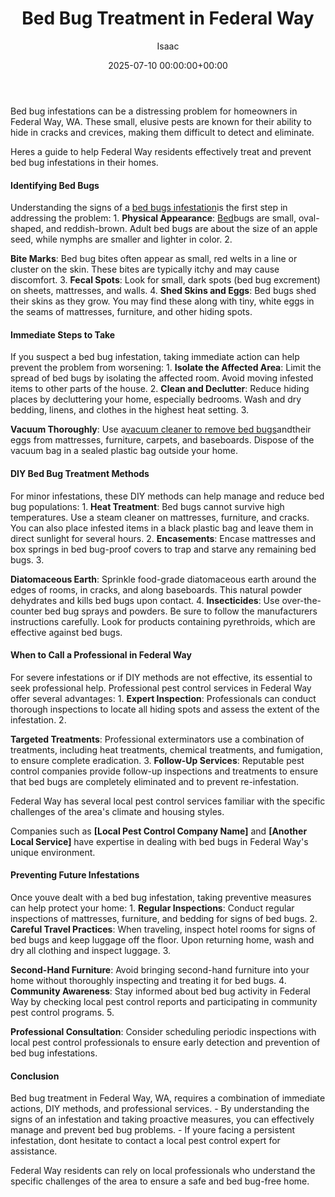 ﻿---
title: Bed Bug Treatment in Federal Way
description: Bed bug infestations can be a distressing problem for homeowners in Federal Way, WA. These small, elusive pests are known for their ability to hide in cracks...
slug: /bed-bug-treatment-in-federal-way/
date: 2025-07-10 00:00:00+00:00
lastmod: 2025-07-10 00:00:00+03:00
author: Isaac
categories:

- Bed Bugs

- Guide
tags:

- bed-bugs

- bed

- bug
layout: post
---

Bed bug infestations can be a distressing problem for homeowners in Federal Way, WA. These small, elusive pests are known for their ability to hide in cracks and crevices, making them difficult to detect and eliminate.

Heres a guide to help Federal Way residents effectively treat and prevent bed bug infestations in their homes.

####  Identifying Bed Bugs

Understanding the signs of a [bed bugs infestation](https://pestpolicy.com/baby-[bed-bugs](https://pestpolicy.com/bed-bug-bites-vs-mosquito-bites/)/)is the first step in addressing the problem: 1. **Physical Appearance**: [Bed](https://pestpolicy.com/bed-bug-bites-vs-other-bites/)bugs are small, oval-shaped, and reddish-brown. Adult bed bugs are about the size of an apple seed, while nymphs are smaller and lighter in color. 2.

**Bite Marks**: Bed bug bites often appear as small, red welts in a line or cluster on the skin. These bites are typically itchy and may cause discomfort. 3. **Fecal Spots**: Look for small, dark spots (bed bug excrement) on sheets, mattresses, and walls. 4. **Shed Skins and Eggs**: Bed bugs shed their skins as they grow. You may find these along with tiny, white eggs in the seams of mattresses, furniture, and other hiding spots.

####  Immediate Steps to Take

If you suspect a bed bug infestation, taking immediate action can help prevent the problem from worsening: 1. **Isolate the Affected Area**: Limit the spread of bed bugs by isolating the affected room. Avoid moving infested items to other parts of the house. 2. **Clean and Declutter**: Reduce hiding places by decluttering your home, especially bedrooms. Wash and dry bedding, linens, and clothes in the highest heat setting. 3.

**Vacuum Thoroughly**: Use a[vacuum cleaner to remove bed bugs](https://pestpolicy.com/best-vacuum-for-bed-bugs/)andtheir eggs from mattresses, furniture, carpets, and baseboards. Dispose of the vacuum bag in a sealed plastic bag outside your home.

####  DIY Bed Bug Treatment Methods

For minor infestations, these DIY methods can help manage and reduce bed bug populations: 1. **Heat Treatment**: Bed bugs cannot survive high temperatures. Use a steam cleaner on mattresses, furniture, and cracks. You can also place infested items in a black plastic bag and leave them in direct sunlight for several hours. 2. **Encasements**: Encase mattresses and box springs in bed bug-proof covers to trap and starve any remaining bed bugs. 3.

**Diatomaceous Earth**: Sprinkle food-grade diatomaceous earth around the edges of rooms, in cracks, and along baseboards. This natural powder dehydrates and kills bed bugs upon contact. 4. **Insecticides**: Use over-the-counter bed bug sprays and powders. Be sure to follow the manufacturers instructions carefully. Look for products containing pyrethroids, which are effective against bed bugs.

####  When to Call a Professional in Federal Way

For severe infestations or if DIY methods are not effective, its essential to seek professional help. Professional pest control services in Federal Way offer several advantages: 1. **Expert Inspection**: Professionals can conduct thorough inspections to locate all hiding spots and assess the extent of the infestation. 2.

**Targeted Treatments**: Professional exterminators use a combination of treatments, including heat treatments, chemical treatments, and fumigation, to ensure complete eradication. 3. **Follow-Up Services**: Reputable pest control companies provide follow-up inspections and treatments to ensure that bed bugs are completely eliminated and to prevent re-infestation.

Federal Way has several local pest control services familiar with the specific challenges of the area's climate and housing styles.

Companies such as **[Local Pest Control Company Name]** and **[Another Local Service]** have expertise in dealing with bed bugs in Federal Way's unique environment.

####  Preventing Future Infestations

Once youve dealt with a bed bug infestation, taking preventive measures can help protect your home: 1. **Regular Inspections**: Conduct regular inspections of mattresses, furniture, and bedding for signs of bed bugs. 2. **Careful Travel Practices**: When traveling, inspect hotel rooms for signs of bed bugs and keep luggage off the floor. Upon returning home, wash and dry all clothing and inspect luggage. 3.

**Second-Hand Furniture**: Avoid bringing second-hand furniture into your home without thoroughly inspecting and treating it for bed bugs. 4. **Community Awareness**: Stay informed about bed bug activity in Federal Way by checking local pest control reports and participating in community pest control programs. 5.

**Professional Consultation**: Consider scheduling periodic inspections with local pest control professionals to ensure early detection and prevention of bed bug infestations.

####  Conclusion

Bed bug treatment in Federal Way, WA, requires a combination of immediate actions, DIY methods, and professional services. - By understanding the signs of an infestation and taking proactive measures, you can effectively manage and prevent bed bug problems. - If youre facing a persistent infestation, dont hesitate to contact a local pest control expert for assistance.

Federal Way residents can rely on local professionals who understand the specific challenges of the area to ensure a safe and bed bug-free home.

